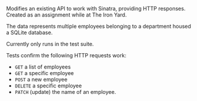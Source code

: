 Modifies an existing API to work with Sinatra, providing HTTP responses.
Created as an assignment while at The Iron Yard.

The data represents multiple employees belonging to a department housed a SQLite database.

Currently only runs in the test suite.

Tests confirm the following HTTP requests work:      

* `GET` a list of employees
* `GET` a specific employee
* `POST` a new employee
* `DELETE` a specific employee
* `PATCH` (update) the name of an employee.
